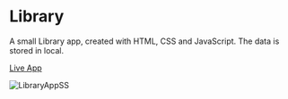 # Library

A small Library app, created with HTML, CSS and JavaScript. The data is stored in local.

[Live App](https://lethalos.github.io/library/)

![LibraryAppSS](https://user-images.githubusercontent.com/48806820/227061203-5ba5240e-2d3c-4995-a73f-e648992f40c1.png)
